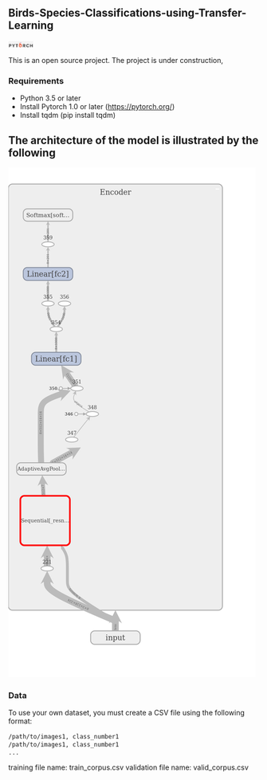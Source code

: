## Birds-Species-Classifications-using-Transfer-Learning
<img src="image/pytorch.jpeg" width="10%">

This is an open source project. The project is under construction,

### Requirements
- Python 3.5 or later
- Install Pytorch 1.0 or later (https://pytorch.org/)
- Install tqdm   (pip install tqdm)

## The architecture of the model is illustrated by the following
<img src="image/model.png">

### Data
To use your own dataset, you must create a CSV file using the following format:
```
/path/to/images1, class_number1
/path/to/images1, class_number1
...
```
training file name: train_corpus.csv
validation file name: valid_corpus.csv
